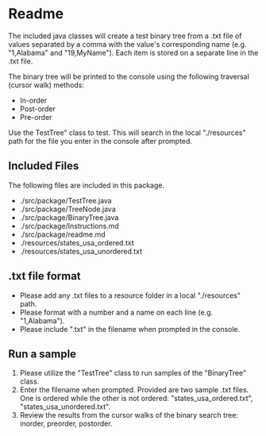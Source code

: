 # Readme
The included java classes will create a test binary tree from a .txt file of values separated by a 
comma with the value's corresponding name (e.g. "1,Alabama" and "19,MyName"). 
Each item is stored on a separate line in the .txt file. 

The binary tree will be printed to the console using the following traversal (cursor walk) methods:
* In-order
* Post-order
* Pre-order

Use the TestTree" class to test. This will search in the local "./resources" path for the file you enter in the console after prompted. 

## Included Files
The following files are included in this package.
* ./src/package/TestTree.java
* ./src/package/TreeNode.java
* ./src/package/BinaryTree.java
* ./src/package/Instructions.md
* ./src/package/readme.md
* ./resources/states_usa_ordered.txt
* ./resources/states_usa_unordered.txt

## .txt file format
* Please add any .txt files to a resource folder in a local "./resources" path.
* Please format with a number and a name on each line (e.g. "1,Alabama").
* Please include ".txt" in the filename when prompted in the console.

## Run a sample
1. Please utilize the "TestTree" class to run samples of the "BinaryTree" class.
2. Enter the filename when prompted. Provided are two sample .txt files. 
One is ordered while the other is not ordered: "states_usa_ordered.txt", "states_usa_unordered.txt".
3. Review the results from the cursor walks of the binary search tree: inorder, preorder, postorder.

